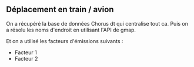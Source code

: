 ## Déplacement en train / avion
On a récupéré la base de données Chorus dt qui centralise tout ca.
Puis on a résolu les noms d'endroit en utilisant l'API de gmap.

Et on a utilisé les facteurs d'émissions suivants :
- Facteur 1
- Facteur 2
